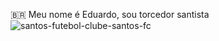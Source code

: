 🇧🇷  Meu nome é Eduardo, sou torcedor santista
  ![santos-futebol-clube-santos-fc](https://github.com/user-attachments/assets/66d65415-ccf7-42c2-8d5d-c68ebbece01e)

